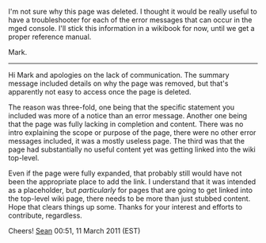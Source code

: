 I'm not sure why this page was deleted. I thought it would be really
useful to have a troubleshooter for each of the error messages that can
occur in the mged console. I'll stick this information in a wikibook for
now, until we get a proper reference manual.

Mark.

------------------------------------------------------------------------

Hi Mark and apologies on the lack of communication. The summary message
included details on why the page was removed, but that's apparently not
easy to access once the page is deleted.

The reason was three-fold, one being that the specific statement you
included was more of a notice than an error message. Another one being
that the page was fully lacking in completion and content. There was no
intro explaining the scope or purpose of the page, there were no other
error messages included, it was a mostly useless page. The third was
that the page had substantially no useful content yet was getting linked
into the wiki top-level.

Even if the page were fully expanded, that probably still would have not
been the appropriate place to add the link. I understand that it was
intended as a placeholder, but *particularly* for pages that are going
to get linked into the top-level wiki page, there needs to be more than
just stubbed content. Hope that clears things up some. Thanks for your
interest and efforts to contribute, regardless.

Cheers! [Sean](/wiki/user/Sean) 00:51, 11 March 2011 (EST)
